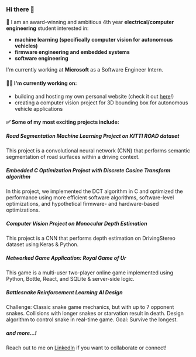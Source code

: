 ### Hi there 👋

👋 I am an award-winning and ambitious 4th year **electrical/computer engineering** student interested in:
- **machine learning (specifically computer vision for autonomous vehicles)**
- **firmware engineering and embedded systems**
- **software engineering**

I'm currently working at **Microsoft** as a Software Engineer Intern.

#### 👨‍💻 I'm currently working on:
- building and hosting my own personal website (check it out [here](www.robertkl.com)!)
- creating a computer vision project for 3D bounding box for autonomous vehicle applications

#### ✅ Some of my most exciting projects include:
##### Road Segmentation Machine Learning Project on KITTI ROAD dataset
This project is a convolutional neural network (CNN) that performs semantic segmentation of road surfaces within a driving context.

##### Embedded C Optimization Project with Discrete Cosine Transform algorithm
In this project, we implemented the DCT algorithm in C and optimized the performance using more efficient software algorithms, software-level optimizations, and hypothetical firmware- and hardware-based optimizations.

##### Computer Vision Project on Monocular Depth Estimation
This project is a CNN that performs depth estimation on DrivingStereo dataset using Keras & Python.

##### Networked Game Application: Royal Game of Ur
This game is a multi-user two-player online game implemented using Python, Bottle, React, and SQLite & server-side logic.

##### Battlesnake Reinforcement Learning AI Design
Challenge: Classic snake game mechanics, but with up to 7 opponent snakes. Collisions with longer snakes or starvation result in death. Design algorithm to control snake in real-time game. Goal: Survive the longest.

##### and more...!

Reach out to me on [LinkedIn](https://www.linkedin.com/in/robert-k-lee/) if you want to collaborate or connect!

<!--
**robertklee/robertklee** is a ✨ _special_ ✨ repository because its `README.md` (this file) appears on your GitHub profile.

Here are some ideas to get you started:

- 🔭 I’m currently working on ...
- 🌱 I’m currently learning ...
- 👯 I’m looking to collaborate on ...
- 🤔 I’m looking for help with ...
- 💬 Ask me about ...
- 📫 How to reach me: ...
- 😄 Pronouns: ...
- ⚡ Fun fact: ...
-->
